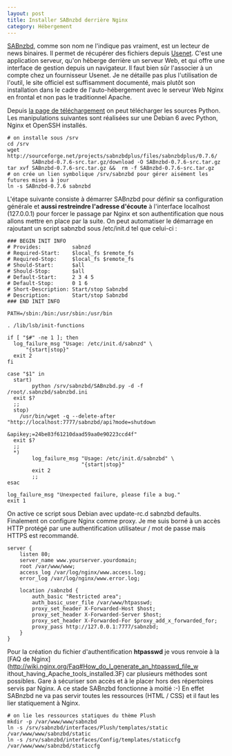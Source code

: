 ```yaml
---
layout: post
title: Installer SABnzbd derrière Nginx
category: Hébergement
---
```


[SABnzbd](http://sabnzbd.org/), comme son nom ne l'indique pas vraiment, est un
lecteur de news binaires. <!-- more -->Il permet de récupérer des fichiers depuis
[Usenet](http://fr.wikipedia.org/wiki/Usenet). C'est une application serveur,
qu'on héberge derrière un serveur Web, et qui offre une interface de gestion
depuis un navigateur. Il faut bien sûr l'associer à un compte chez un
fournisseur Usenet. Je ne détaille pas plus l'utilisation de l'outil, le site
officiel est suffisamment documenté, mais plutôt son installation dans le
cadre de l'auto-hébergement avec le serveur Web Nginx en frontal et non pas le
traditionnel Apache.

Depuis [la page de téléchargement](http://sabnzbd.org/download/) on peut
télécharger les sources Python. Les manipulations suivantes sont réalisées
sur une Debian 6 avec Python, Nginx et OpenSSH installés.


``` shell
# on installe sous /srv
cd /srv
wget http://sourceforge.net/projects/sabnzbdplus/files/sabnzbdplus/0.7.6/
        SABnzbd-0.7.6-src.tar.gz/download -O SABnzbd-0.7.6-src.tar.gz
tar xvf SABnzbd-0.7.6-src.tar.gz &&  rm -f SABnzbd-0.7.6-src.tar.gz
# on crée un lien symbolique /srv/sabnzbd pour gérer aisément les futures mises à jour
ln -s SABnzbd-0.7.6 sabnzbd
```

L'étape suivante consiste à démarrer SABnzbd pour définir sa configuration
générale et **aussi restreindre l'adresse d'écoute** à l'interface localhost
(127.0.0.1) pour forcer le passage par Nginx et son authentification que nous
allons mettre en place par la suite. On peut automatiser le démarrage en
rajoutant un script sabnzbd sous /etc/init.d tel que celui-ci :

``` shell
### BEGIN INIT INFO
# Provides:          sabnzd
# Required-Start:    $local_fs $remote_fs
# Required-Stop:     $local_fs $remote_fs
# Should-Start:      $all
# Should-Stop:       $all
# Default-Start:     2 3 4 5
# Default-Stop:      0 1 6
# Short-Description: Start/stop Sabnzbd
# Description:       Start/stop Sabnzbd
### END INIT INFO

PATH=/sbin:/bin:/usr/sbin:/usr/bin

. /lib/lsb/init-functions

if [ "$#" -ne 1 ]; then
  log_failure_msg "Usage: /etc/init.d/sabnzd" \
      "{start|stop}"
  exit 2
fi

case "$1" in
  start)
        python /srv/sabnzbd/SABnzbd.py -d -f /root/.sabnzbd/sabnzbd.ini
  exit $?
  ;;
  stop)
    /usr/bin/wget -q --delete-after "http://localhost:7777/sabnzbd/api?mode=shutdown
                                        &apikey;=24be83f61210daad59aa0e90223ccd4f"
  exit $?
  ;;
  *)
        log_failure_msg "Usage: /etc/init.d/sabnzbd" \
                        "{start|stop}"
        exit 2
        ;;
esac

log_failure_msg "Unexpected failure, please file a bug."
exit 1
```

On active ce script sous Debian avec update-rc.d sabnzbd defaults. Finalement on
configure Nginx comme proxy. Je me suis borné à un accès HTTP protégé par
une authentification utilisateur / mot de passe mais HTTPS est recommandé.

``` nginx
server {
    listen 80;
    server_name www.yourserver.yourdomain;
    root /var/www/www;
    access_log /var/log/nginx/www.access.log;
    error_log /var/log/nginx/www.error.log;

    location /sabnzbd {
        auth_basic "Restricted area";
        auth_basic_user_file /var/www/htpasswd;
        proxy_set_header X-Forwarded-Host $host;
        proxy_set_header X-Forwarded-Server $host;
        proxy_set_header X-Forwarded-For $proxy_add_x_forwarded_for;
        proxy_pass http://127.0.0.1:7777/sabnzbd;
    }
}
```

Pour la création du fichier d'authentification **htpasswd** je vous renvoie à
la [FAQ de Nginx](http://wiki.nginx.org/Faq#How_do_I_generate_an_htpasswd_file_w
ithout_having_Apache_tools_installed.3F) car plusieurs méthodes sont possibles.
Gare à sécuriser son accès et à le placer hors des répertoires servis par
Nginx. A ce stade SABnzbd fonctionne à moitié :-) En effet SABnzbd ne va pas
servir toutes les ressources (HTML / CSS) et il faut les lier statiquement à
Nginx.

``` shell 
# on lie les ressources statiques du thème Plush
mkdir -p /var/www/www/sabnzbd
ln -s /srv/sabnzbd/interfaces/Plush/templates/static /var/www/www/sabnzbd/static
ln -s /srv/sabnzbd/interfaces/Config/templates/staticcfg /var/www/www/sabnzbd/staticcfg
```
